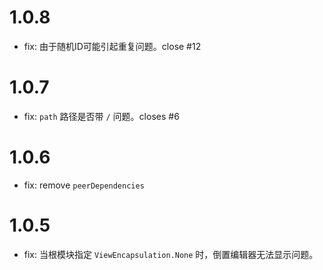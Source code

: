 # 1.0.8

+ fix: 由于随机ID可能引起重复问题。close #12

# 1.0.7

+ fix: `path` 路径是否带 `/` 问题。closes #6

# 1.0.6

+ fix: remove `peerDependencies`

# 1.0.5

+ fix: 当根模块指定 `ViewEncapsulation.None` 时，倒置编辑器无法显示问题。
